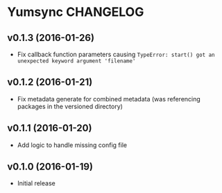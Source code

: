 Yumsync CHANGELOG
=================

v0.1.3 (2016-01-26)
-------------------

* Fix callback function parameters causing `TypeError: start() got an unexpected keyword argument 'filename'`

v0.1.2 (2016-01-21)
-------------------

* Fix metadata generate for combined metadata (was referencing packages in the versioned directory)

v0.1.1 (2016-01-20)
-------------------

* Add logic to handle missing config file

v0.1.0 (2016-01-19)
-------------------

* Initial release
